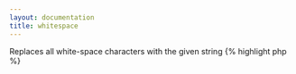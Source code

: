 ```yaml
---
layout: documentation
title: whitespace
---
```


Replaces all white-space characters with the given string
{% highlight php %}
<?php
whitespace(string $value, [ string $with = ' '])
assign(mixed $value, string $var)
{% endhighlight %}

* **value**: the text to process
* **with**: the replacement string, note that any number of consecutive white-space characters will be replaced by a single replacement string

## Example
{% highlight smarty %}
{"a    b  c        d\ne"|whitespace}
{% endhighlight %}

## Output
{% highlight text %}
a b c d e
{% endhighlight %}